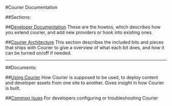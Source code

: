#Courier Documentation


##Sections:

##[Developer Documentation](Developer/index.md)
These are the howtos, which describes how you extend courier, and add new providers or hook into existing ones.

##[Courier Architecture](Architecture/Index.md)
This section describes the included bits and pieces that ships with Courier to give a overview of what each bit does, and how it can be turned on/off if needed.

---

##Documents:

##[Using Courier](UsingCourier.md)
How Courier is supposed to be used, to deploy content and developer assets from one site to another. Gives insight in
how Courier is built.

##[Common Isues](CommonIssues.md)
For developers configuring or troubleshooting Courier
